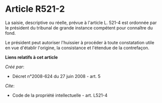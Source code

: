 # Article R521-2

La saisie, descriptive ou réelle, prévue à l'article L. 521-4 est ordonnée par le président du tribunal de grande instance
compétent pour connaître du fond. 

Le président peut autoriser l'huissier à procéder à toute constatation utile en vue d'établir l'origine, la consistance et
l'étendue de la contrefaçon.

**Liens relatifs à cet article**

_Créé par_:

  - Décret n°2008-624 du 27 juin 2008 - art. 5

_Cite_:

  - Code de la propriété intellectuelle - art. L521-4
